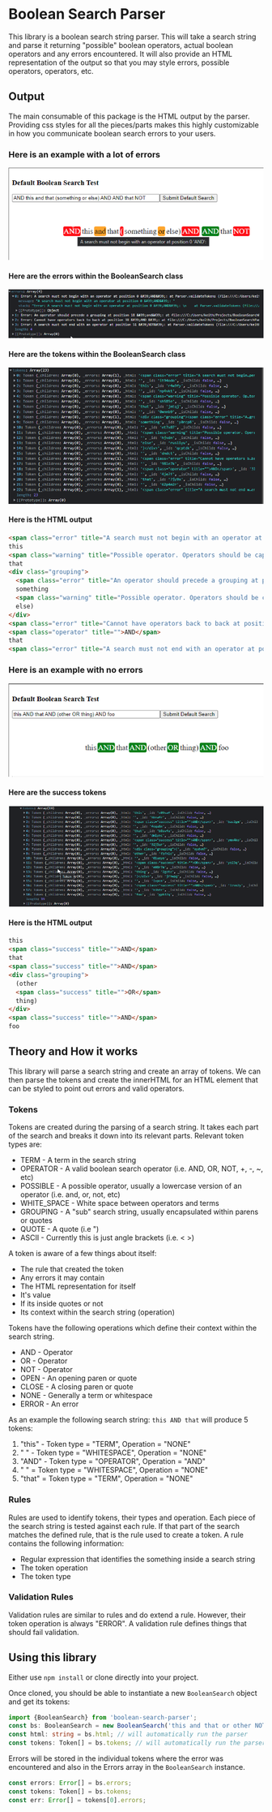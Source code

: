 # Boolean Search Parser

This library is a boolean search string parser. This will take a search string and parse it returning "possible" boolean operators, actual boolean operators and any errors encountered. It will also provide an HTML representation of the output so that you may style errors, possible operators, operators, etc.

## Output

The main consumable of this package is the HTML output by the parser. Providing css styles for all the pieces/parts makes this highly customizable in how you communicate boolean search errors to your users.

### Here is an example with a lot of errors

![error-test.png](https://github.com/keithstric/BooleanSearchParser/raw/master/readme-assets/Error-Test.png)

#### Here are the errors within the BooleanSearch class

![error-array.png](https://github.com/keithstric/BooleanSearchParser/raw/master/readme-assets/Error-Array.png)

#### Here are the tokens within the BooleanSearch class

![error-tokens.png](https://github.com/keithstric/BooleanSearchParser/raw/master/readme-assets/Error-Tokens.png)

#### Here is the HTML output

```html
<span class="error" title="A search must not begin with an operator at position 0 &#39;AND&#39;: ">AND</span>
this
<span class="warning" title="Possible operator. Operators should be capitalized (i.e AND).">and</span>
that
<div class="grouping">
  <span class="error" title="An operator should precede a grouping at position 18 &#39;and&#39;: ">(</span>
  something
  <span class="warning" title="Possible operator. Operators should be capitalized (i.e OR).">or</span>
  else)
</div>
<span class="error" title="Cannot have operators back to back at position 38 &#39;AND  &#39;: ">AND</span>
<span class="operator" title="">AND</span>
that
<span class="error" title="A search must not end with an operator at position 51 &#39;NOT&#39;: ">NOT</span>
```

### Here is an example with no errors

![success-test.png](https://github.com/keithstric/BooleanSearchParser/raw/master/readme-assets/Success-Test.png)

#### Here are the success tokens

![success-tokens.png](https://github.com/keithstric/BooleanSearchParser/raw/master/readme-assets/Success-Tokens.png)

#### Here is the HTML output

```html
this
<span class="success" title="">AND</span>
that
<span class="success" title="">AND</span>
<div class="grouping">
  (other
  <span class="success" title="">OR</span>
  thing)
</div>
<span class="success" title="">AND</span>
foo
```

## Theory and How it works

This library will parse a search string and create an array of tokens. We can then parse the tokens and create the innerHTML for an HTML element that can be styled to point out errors and valid operators.

### Tokens

Tokens are created during the parsing of a search string. It takes each part of the search and breaks it down into its relevant parts. Relevant token types are:

* TERM - A term in the search string
* OPERATOR - A valid boolean search operator (i.e. AND, OR, NOT, +, -, ~, etc)
* POSSIBLE - A possible operator, usually a lowercase version of an operator (i.e. and, or, not, etc)
* WHITE_SPACE - White space between operators and terms
* GROUPING - A "sub" search string, usually encapsulated within parens or quotes
* QUOTE - A quote (i.e ")
* ASCII - Currently this is just angle brackets (i.e. < >)

A token is aware of a few things about itself:

* The rule that created the token
* Any errors it may contain
* The HTML representation for itself
* It's value
* If its inside quotes or not
* Its context within the search string (operation)

Tokens have the following operations which define their context within the search string.

* AND - Operator
* OR - Operator
* NOT - Operator
* OPEN - An opening paren or quote
* CLOSE - A closing paren or quote
* NONE - Generally a term or whitespace
* ERROR - An error

As an example the following search string: `this AND that` will produce 5 tokens:

1) "this" - Token type = "TERM", Operation = "NONE"
2) " " - Token type = "WHITESPACE", Operation = "NONE"
3) "AND" - Token type = "OPERATOR", Operation = "AND"
4) " " = Token type = "WHITESPACE", Operation = "NONE"
5) "that" = Token type = "TERM", Operation = "NONE"

### Rules

Rules are used to identify tokens, their types and operation. Each piece of the search string is tested against each rule. If that part of the search matches the defined rule, that is the rule used to create a token. A rule contains the following information:

* Regular expression that identifies the something inside a search string
* The token operation
* The token type

### Validation Rules

Validation rules are similar to rules and do extend a rule. However, their token operation is always "ERROR". A validation rule defines things that should fail validation.

## Using this library

Either use `npm install` or clone directly into your project.

Once cloned, you should be able to instantiate a new `BooleanSearch` object and get its tokens:

````ts
import {BooleanSearch} from 'boolean-search-parser';
const bs: BooleanSearch = new BooleanSearch('this and that or other NOT thing');
const html: string = bs.html; // will automatically run the parser
const tokens: Token[] = bs.tokens; // will automatically run the parser
````

Errors will be stored in the individual tokens where the error was encountered and also in the Errors array in the `BooleanSearch` instance.

````ts
const errors: Error[] = bs.errors;
const tokens: Token[] = bs.tokens;
const err: Error[] = tokens[0].errors;
````



